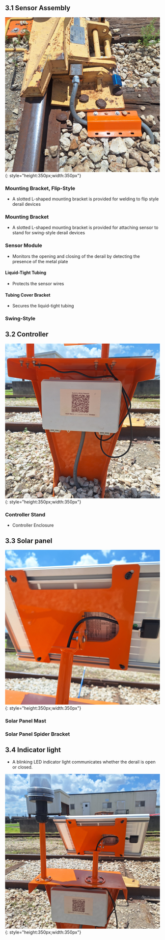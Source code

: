 ## 3.1 Sensor Assembly

![Derail Sensor](assets/derail_sensor.jpg){: style="height:350px;width:350px"}

### Mounting Bracket, Flip-Style
* A slotted L-shaped mounting bracket is provided for welding to flip style derail devices

### Mounting Bracket
* A slotted L-shaped mounting bracket is provided for attaching sensor to stand for swing-style derail devices

### Sensor Module
* Monitors the opening and closing of the derail by detecting the presence of the metal plate

#### Liquid-Tight Tubing
* Protects the sensor wires

#### Tubing Cover Bracket
* Secures the liquid-tight tubing

### Swing-Style



## 3.2 Controller

![Controller](assets/derail_housing.jpg){: style="height:350px;width:350px"}

### Controller Stand
* Controller Enclosure

## 3.3 Solar panel

![Derail Solar Panel](assets/solar_adjust.jpg){: style="height:350px;width:350px"}

### Solar Panel Mast

### Solar Panel Spider Bracket

## 3.4 Indicator light
* A blinking LED indicator light communicates whether the derail is open or closed.

![Derail Solar Panel](assets/derail_stand.jpg){: style="height:350px;width:350px"}
